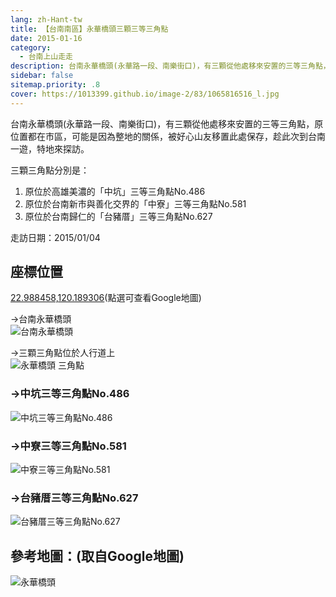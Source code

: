 ```yaml
---
lang: zh-Hant-tw
title: 【台南南區】永華橋頭三顆三等三角點
date: 2015-01-16
category: 
  - 台南上山走走
description: 台南永華橋頭(永華路一段、南樂街口)，有三顆從他處移來安置的三等三角點，原位置都在市區，可能是因為整地的關係，被好心山友移置此處保存，趁此次到台南一遊，特地來探訪。 三顆三角點分別是： 原位於高雄美濃的「中坑」三等三角點No.486、原位於台南新市與善化交界的「中寮」三等三角點No.581、原位於台南歸仁的「台豬厝」三等三角點No.627
sidebar: false
sitemap.priority: .8
cover: https://1013399.github.io/image-2/83/1065816516_l.jpg
---
```


台南永華橋頭(永華路一段、南樂街口)，有三顆從他處移來安置的三等三角點，原位置都在市區，可能是因為整地的關係，被好心山友移置此處保存，趁此次到台南一遊，特地來探訪。  

<!-- more -->

三顆三角點分別是：  

1. 原位於高雄美濃的「中坑」三等三角點No.486
2. 原位於台南新市與善化交界的「中寮」三等三角點No.581
3. 原位於台南歸仁的「台豬厝」三等三角點No.627

走訪日期：2015/01/04

## 座標位置
[22.988458,120.189306](https://maps.google.com.tw/maps?q=22.988458,120.189306)(點選可查看Google地圖)

→台南永華橋頭  
![台南永華橋頭](https://1013399.github.io/image-2/83/1065816516_l.jpg)

→三顆三角點位於人行道上  
![永華橋頭 三角點](https://1013399.github.io/image-2/83/1065815848_l.jpg)

### →中坑三等三角點No.486  
![中坑三等三角點No.486](https://1013399.github.io/image-2/83/1065815658_l.jpg)

### →中寮三等三角點No.581  
![中寮三等三角點No.581](https://1013399.github.io/image-2/83/1065811691_l.jpg)

### →台豬厝三等三角點No.627  
![台豬厝三等三角點No.627](https://1013399.github.io/image-2/83/1065813377_l.jpg)

## 參考地圖：(取自Google地圖)  
![永華橋頭](https://1013399.github.io/image-2/83/1065814078_l.jpg)